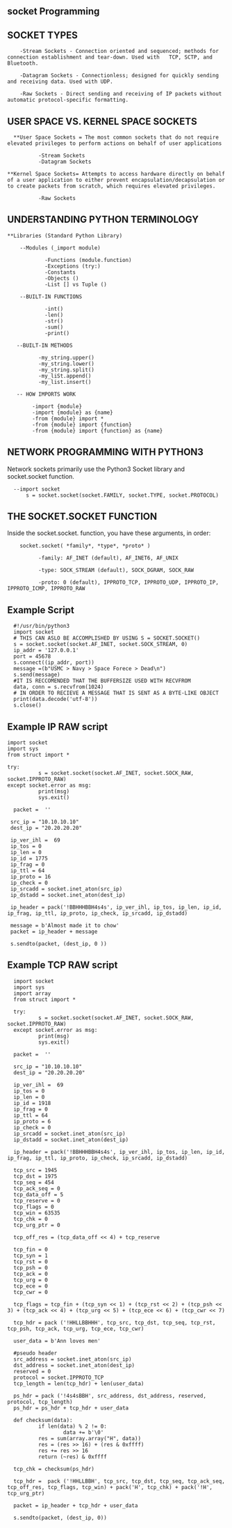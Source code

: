 ## socket Programming 

## SOCKET TYPES

        
        -Stream Sockets - Connection oriented and sequenced; methods for connection establishment and tear-down. Used with   TCP, SCTP, and Bluetooth.

        -Datagram Sockets - Connectionless; designed for quickly sending and receiving data. Used with UDP.

        -Raw Sockets - Direct sending and receiving of IP packets without automatic protocol-specific formatting.

## USER SPACE VS. KERNEL SPACE SOCKETS

      **User Space Sockets = The most common sockets that do not require elevated privileges to perform actions on behalf of user applications

              -Stream Sockets
              -Datagram Sockets

    **Kernel Space Sockets= Attempts to access hardware directly on behalf of a user application to either prevent encapsulation/decapsulation or to create packets from scratch, which requires elevated privileges.

              -Raw Sockets  

## UNDERSTANDING PYTHON TERMINOLOGY    

    **Libraries (Standard Python Library)

        --Modules (_import module)
                
                -Functions (module.function)
                -Exceptions (try:)
                -Constants
                -Objects ()
                -List [] vs Tuple ()

        --BUILT-IN FUNCTIONS
               
                -int()
                -len()
                -str()
                -sum()
                -print()

       --BUILT-IN METHODS
             
              -my_string.upper()
              -my_string.lower()
              -my_string.split()
              -my_liSt.append()
              -my_list.insert()
      
       -- HOW IMPORTS WORK
       
            -import {module}
            -import {module} as {name}
            -from {module} import *
            -from {module} import {function}
            -from {module} import {function} as {name}

## NETWORK PROGRAMMING WITH PYTHON3  

Network sockets primarily use the Python3 Socket library and socket.socket function.

      --import socket
          s = socket.socket(socket.FAMILY, socket.TYPE, socket.PROTOCOL)
## THE SOCKET.SOCKET FUNCTION

Inside the socket.socket. function, you have these arguments, in order:

        socket.socket( *family*, *type*, *proto* )
  
              -family: AF_INET (default), AF_INET6, AF_UNIX

              -type: SOCK_STREAM (default), SOCK_DGRAM, SOCK_RAW

              -proto: 0 (default), IPPROTO_TCP, IPPROTO_UDP, IPPROTO_IP, IPPROTO_ICMP, IPPROTO_RAW

              
## Example Script 

      #!/usr/bin/python3
      import socket
      # THIS CAN ASLO BE ACCOMPLISHED BY USING S = SOCKET.SOCKET()
      s = socket.socket(socket.AF_INET, socket.SOCK_STREAM, 0)
      ip_addr = '127.0.0.1'
      port = 45678
      s.connect((ip_addr, port))
      message =(b"USMC > Navy > Space Forece > Dead\n")
      s.send(message)
      #IT IS RECCOMENDED THAT THE BUFFERSIZE USED WITH RECVFROM
      data, conn = s.recvfrom(1024)
      # IN ORDER TO RECIEVE A MESSAGE THAT IS SENT AS A BYTE-LIKE OBJECT
      print(data.decode('utf-8'))
      s.close()

## Example IP RAW script 

    import socket
    import sys
    from struct import * 

    try:
              s = socket.socket(socket.AF_INET, socket.SOCK_RAW, socket.IPPROTO_RAW) 
    except socket.error as msg:
              print(msg)
              sys.exit()

      packet =  ''

     src_ip = "10.10.10.10"
     dest_ip = "20.20.20.20"

     ip_ver_ihl =  69
     ip_tos = 0
     ip_len = 0
     ip_id = 1775
     ip_frag = 0
     ip_ttl = 64
     ip_proto = 16
     ip_check = 0
     ip_srcadd = socket.inet_aton(src_ip)
     ip_dstadd = socket.inet_aton(dest_ip)

     ip_header = pack('!BBHHHBBH4s4s', ip_ver_ihl, ip_tos, ip_len, ip_id, ip_frag, ip_ttl, ip_proto, ip_check, ip_srcadd, ip_dstadd)

     message = b'Almost made it to chow'
     packet = ip_header + message 

     s.sendto(packet, (dest_ip, 0 ))


  ## Example TCP RAW script

      import socket
      import sys
      import array
      from struct import * 

      try:
              s = socket.socket(socket.AF_INET, socket.SOCK_RAW, socket.IPPROTO_RAW)
      except socket.error as msg:
              print(msg)
              sys.exit()

      packet =  ''

      src_ip = "10.10.10.10"
      dest_ip = "20.20.20.20"

      ip_ver_ihl =  69
      ip_tos = 0
      ip_len = 0
      ip_id = 1918
      ip_frag = 0
      ip_ttl = 64
      ip_proto = 6
      ip_check = 0
      ip_srcadd = socket.inet_aton(src_ip)
      ip_dstadd = socket.inet_aton(dest_ip)

      ip_header = pack('!BBHHHBBH4s4s', ip_ver_ihl, ip_tos, ip_len, ip_id, ip_frag, ip_ttl, ip_proto, ip_check, ip_srcadd, ip_dstadd)

      tcp_src = 1945
      tcp_dst = 1975
      tcp_seq = 454
      tcp_ack_seq = 0
      tcp_data_off = 5
      tcp_reserve = 0
      tcp_flags = 0
      tcp_win = 63535
      tcp_chk = 0
      tcp_urg_ptr = 0

      tcp_off_res = (tcp_data_off << 4) + tcp_reserve
  
      tcp_fin = 0
      tcp_syn = 1
      tcp_rst = 0
      tcp_psh = 0
      tcp_ack = 0
      tcp_urg = 0
      tcp_ece = 0
      tcp_cwr = 0

      tcp_flags = tcp_fin + (tcp_syn << 1) + (tcp_rst << 2) + (tcp_psh << 3) + (tcp_ack << 4) + (tcp_urg << 5) + (tcp_ece << 6) + (tcp_cwr << 7)

      tcp_hdr = pack ('!HHLLBBHHH', tcp_src, tcp_dst, tcp_seq, tcp_rst, tcp_psh, tcp_ack, tcp_urg, tcp_ece, tcp_cwr)

      user_data = b'Ann loves men'

      #pseudo header
      src_address = socket.inet_aton(src_ip)
      dst_address = socket.inet_aton(dest_ip)
      reserved = 0
      protocol = socket.IPPROTO_TCP
      tcp_length = len(tcp_hdr) + len(user_data)

      ps_hdr = pack ('!4s4sBBH', src_address, dst_address, reserved, protocol, tcp_length)
      ps_hdr = ps_hdr + tcp_hdr + user_data

      def checksum(data):
              if len(data) % 2 != 0:
                      data += b'\0'
              res = sum(array.array("H", data))
              res = (res >> 16) + (res & 0xffff)
              res += res >> 16
              return (~res) & 0xffff

      tcp_chk = checksum(ps_hdr)

      tcp_hdr =  pack ('!HHLLBBH', tcp_src, tcp_dst, tcp_seq, tcp_ack_seq, tcp_off_res, tcp_flags, tcp_win) + pack('H', tcp_chk) + pack('!H', tcp_urg_ptr)

      packet = ip_header + tcp_hdr + user_data

      s.sendto(packet, (dest_ip, 0))

##


               
